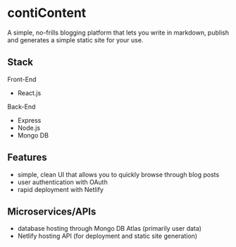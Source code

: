 # contiContent

A simple, no-frills blogging platform that lets you write in markdown, publish and generates a simple static site for your use.

## Stack 

 Front-End
  - React.js
  
 Back-End 
  - Express
  - Node.js
  - Mongo DB
  
## Features
  - simple, clean UI that allows you to quickly browse through blog posts
  - user authentication with OAuth
  - rapid deployment with Netlify
  
## Microservices/APIs
  - database hosting through Mongo DB Atlas (primarily user data)
  - Netlify hosting API (for deployment and static site generation)
  

 

  


